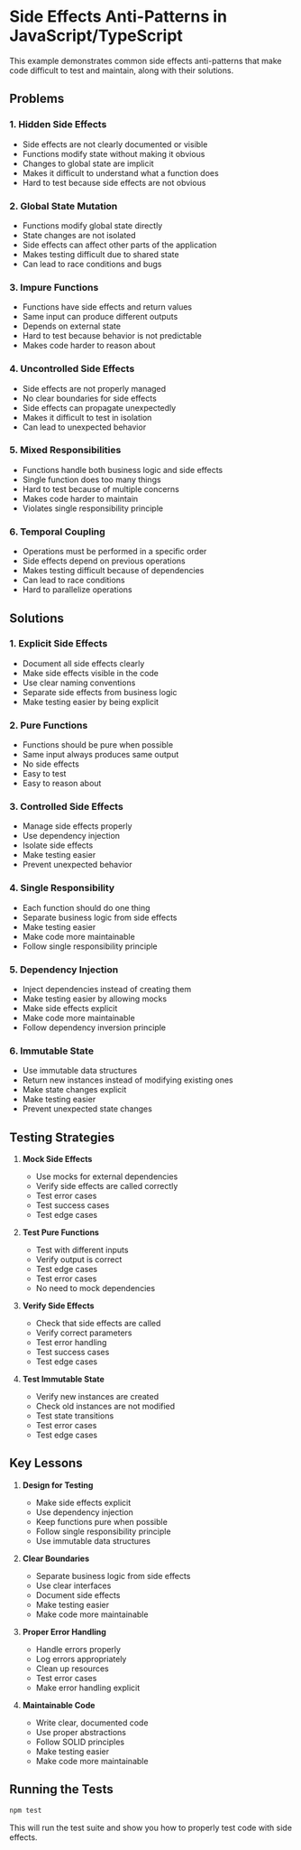 # Side Effects Anti-Patterns in JavaScript/TypeScript

This example demonstrates common side effects anti-patterns that make code difficult to test and maintain, along with their solutions.

## Problems

### 1. Hidden Side Effects

- Side effects are not clearly documented or visible
- Functions modify state without making it obvious
- Changes to global state are implicit
- Makes it difficult to understand what a function does
- Hard to test because side effects are not obvious

### 2. Global State Mutation

- Functions modify global state directly
- State changes are not isolated
- Side effects can affect other parts of the application
- Makes testing difficult due to shared state
- Can lead to race conditions and bugs

### 3. Impure Functions

- Functions have side effects and return values
- Same input can produce different outputs
- Depends on external state
- Hard to test because behavior is not predictable
- Makes code harder to reason about

### 4. Uncontrolled Side Effects

- Side effects are not properly managed
- No clear boundaries for side effects
- Side effects can propagate unexpectedly
- Makes it difficult to test in isolation
- Can lead to unexpected behavior

### 5. Mixed Responsibilities

- Functions handle both business logic and side effects
- Single function does too many things
- Hard to test because of multiple concerns
- Makes code harder to maintain
- Violates single responsibility principle

### 6. Temporal Coupling

- Operations must be performed in a specific order
- Side effects depend on previous operations
- Makes testing difficult because of dependencies
- Can lead to race conditions
- Hard to parallelize operations

## Solutions

### 1. Explicit Side Effects

- Document all side effects clearly
- Make side effects visible in the code
- Use clear naming conventions
- Separate side effects from business logic
- Make testing easier by being explicit

### 2. Pure Functions

- Functions should be pure when possible
- Same input always produces same output
- No side effects
- Easy to test
- Easy to reason about

### 3. Controlled Side Effects

- Manage side effects properly
- Use dependency injection
- Isolate side effects
- Make testing easier
- Prevent unexpected behavior

### 4. Single Responsibility

- Each function should do one thing
- Separate business logic from side effects
- Make testing easier
- Make code more maintainable
- Follow single responsibility principle

### 5. Dependency Injection

- Inject dependencies instead of creating them
- Make testing easier by allowing mocks
- Make side effects explicit
- Make code more maintainable
- Follow dependency inversion principle

### 6. Immutable State

- Use immutable data structures
- Return new instances instead of modifying existing ones
- Make state changes explicit
- Make testing easier
- Prevent unexpected state changes

## Testing Strategies

1. **Mock Side Effects**

   - Use mocks for external dependencies
   - Verify side effects are called correctly
   - Test error cases
   - Test success cases
   - Test edge cases

2. **Test Pure Functions**

   - Test with different inputs
   - Verify output is correct
   - Test edge cases
   - Test error cases
   - No need to mock dependencies

3. **Verify Side Effects**

   - Check that side effects are called
   - Verify correct parameters
   - Test error handling
   - Test success cases
   - Test edge cases

4. **Test Immutable State**
   - Verify new instances are created
   - Check old instances are not modified
   - Test state transitions
   - Test error cases
   - Test edge cases

## Key Lessons

1. **Design for Testing**

   - Make side effects explicit
   - Use dependency injection
   - Keep functions pure when possible
   - Follow single responsibility principle
   - Use immutable data structures

2. **Clear Boundaries**

   - Separate business logic from side effects
   - Use clear interfaces
   - Document side effects
   - Make testing easier
   - Make code more maintainable

3. **Proper Error Handling**

   - Handle errors properly
   - Log errors appropriately
   - Clean up resources
   - Test error cases
   - Make error handling explicit

4. **Maintainable Code**
   - Write clear, documented code
   - Use proper abstractions
   - Follow SOLID principles
   - Make testing easier
   - Make code more maintainable

## Running the Tests

```bash
npm test
```

This will run the test suite and show you how to properly test code with side effects.
